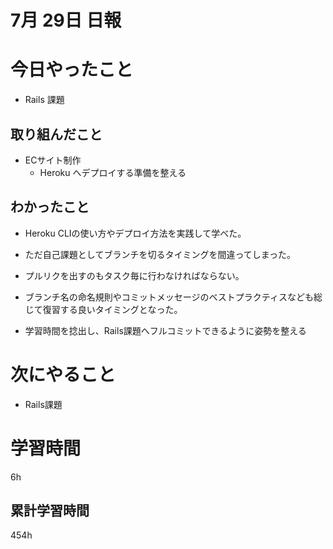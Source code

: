 #  7月 29日 日報

#  今日やったこと
* Rails 課題

## 取り組んだこと
* ECサイト制作
  * Heroku へデプロイする準備を整える
##  わかったこと
* Heroku CLIの使い方やデプロイ方法を実践して学べた。
* ただ自己課題としてブランチを切るタイミングを間違ってしまった。
* プルリクを出すのもタスク毎に行わなければならない。

* ブランチ名の命名規則やコミットメッセージのベストプラクティスなども総じて復習する良いタイミングとなった。
* 学習時間を捻出し、Rails課題へフルコミットできるように姿勢を整える

# 次にやること
* Rails課題

#  学習時間
6h
##  累計学習時間
454h
